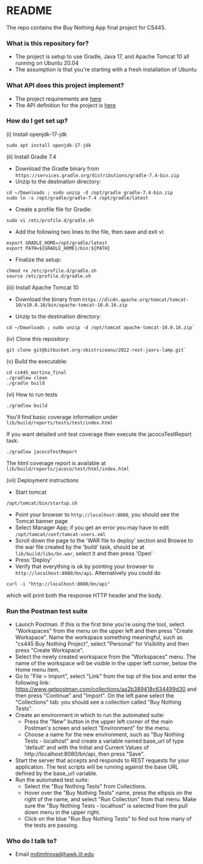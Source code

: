 # README #

The repo contains the Buy Nothing App final project for CS445.

### What is this repository for? ###

* The project is setup to use Gradle, Java 17, and Apache Tomcat 10 all running on Ubuntu 20.04
* The assumption is that you're starting with a fresh installation of Ubuntu

### What API does this project implement? ###

* The project requirements are [here](http://cs.iit.edu/~virgil/cs445/mail.spring2022/project/project.html)
* The API definition for the project is [here](http://cs.iit.edu/~virgil/cs445/mail.spring2022/project/project-api.html)

### How do I get set up? ###

(i) Install openjdk-17-jdk

`sudo apt install openjdk-17-jdk`

(ii) Install Gradle 7.4

* Download the Gradle binary from `https://services.gradle.org/distributions/gradle-7.4-bin.zip`
* Unzip to the destination directory:
```
cd ~/Downloads ; sudo unzip -d /opt/gradle gradle-7.4-bin.zip
sudo ln -s /opt/gradle/gradle-7.4 /opt/gradle/latest
```
* Create a profile file for Gradle:
```
sudo vi /etc/profile.d/gradle.sh
```
* Add the following two lines to the file, then save and exit vi:
```
export GRADLE_HOME=/opt/gradle/latest
export PATH=${GRADLE_HOME}/bin:${PATH}
```
* Finalize the setup:
```
chmod +x /etc/profile.d/gradle.sh
source /etc/profile.d/gradle.sh
```

(iii) Install Apache Tomcat 10

* Download the binary from `https://dlcdn.apache.org/tomcat/tomcat-10/v10.0.16/bin/apache-tomcat-10.0.16.zip`

* Unzip to the destination directory:
```
cd ~/Downloads ; sudo unzip -d /opt/tomcat apache-tomcat-10.0.16.zip`
```
(iv) Clone this repository:
```
git clone git@bitbucket.org:vbistriceanu/2022-rest-jaxrs-lamp.git`
```
(v) Build the executable:
```
cd cs445_martina_final
./gradlew clean
./gradle build
```

(vi) How to run tests

```
./gradlew build
```
You'll find basic coverage information under `lib/build/reports/tests/test/index.html`

If you want detailed unit test coverage then execute the jacocoTestReport task:
```
./gradlew jacocoTestReport
```
The html coverage report is available at `lib/build/reports/jacoco/test/html/index.html`

(vii) Deployment instructions

* Start tomcat
```
/opt/tomcat/bin/startup.sh
```
* Point your browser to `http://localhost:8080`, you should see the Tomcat banner page
* Select Manager App; if you get an error you may have to edit `/opt/tomcat/conf/tomcat-users.xml`
* Scroll down the page to the 'WAR file to deploy' section and Browse to the war file created by the 'build' task, should be at `lib/build/libs/bn.war`, select it and then press 'Open'
* Press 'Deploy'
* Verify that everything is ok by pointing your browser to `http://localhost:8080/bn/api`.  Alternatively you could do
```
curl -i "http://localhost:8080/bn/api"
```
which will print both the response HTTP header and the body.

### Run the Postman test suite

* Launch Postman. If this is the first time you're using the tool, select "Workspaces" from the menu on the upper left and then press "Create Workspace". Name the workspace something meaningful, such as "cs445 Buy Nothing Project", select "Personal" for Visibility and then press "Create Workspace".
* Select the newly created workspace from the "Workspaces" menu. The name of the workspace will be visible in the upper left corner, below the Home menu item.
* Go to "File > Import", select "Link" from the top of the box and enter the following link: https://www.getpostman.com/collections/aa2b389418c634499d30 and then press "Continue" and "Import". On the left pane select the "Collections" tab: you should see a collection called "Buy Nothing Tests".
* Create an environment in which to run the automated suite:
    + Press the "New" button in the upper left corner of the main Postman's screen and select "Environment" for the menu.
    + Choose a name for the new environment, such as "Buy Nothing Tests - localhost" and create a variable named base_url of type 'default' and with the Initial and Current Values of http://localhost:8080/bn/api, then press "Save".
* Start the server that accepts and responds to REST requests for your application. The test scripts will be running against the base URL defined by the base_url variable.
* Run the automated test suite:
    + Select the "Buy Nothing Tests" from Collections.
    + Hover over the "Buy Nothing Tests" name, press the ellipsis on the right of the name, and select "Run Collection" from that menu.
  Make sure the "Buy Nothing Tests - localhost" is selected from the pull down menu in the upper right.
    + Click on the blue "Run Buy Nothing Tests" to find out how many of the tests are passing.


### Who do I talk to? ###

* Email mdimitrova@hawk.iit.edu
